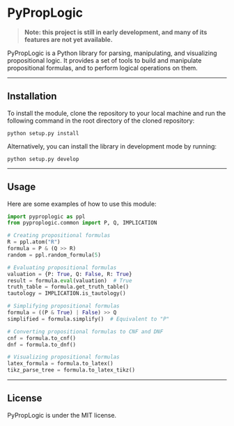 # PyPropLogic

> **Note: this project is still in early development, and many of its features are not yet available.**

PyPropLogic is a Python library for parsing, manipulating, and visualizing propositional
logic. It provides a set of tools to build and manipulate propositional formulas, and to
perform logical operations on them.

---

## Installation

To install the module, clone the repository to your local machine and run the following
command in the root directory of the cloned repository:
```
python setup.py install
```
Alternatively, you can install the library in development mode by running:
```
python setup.py develop
```

---

## Usage

Here are some examples of how to use this module:

```python
import pyproplogic as ppl
from pyproplogic.common import P, Q, IMPLICATION

# Creating propositional formulas
R = ppl.atom("R")
formula = P & (Q >> R)
random = ppl.random_formula(5)

# Evaluating propositional formulas
valuation = {P: True, Q: False, R: True}
result = formula.eval(valuation)  # True
truth_table = formula.get_truth_table()
tautology = IMPLICATION.is_tautology()

# Simplifying propositional formulas
formula = ((P & True) | False) >> Q
simplified = formula.simplify()  # Equivalent to "P"

# Converting propositional formulas to CNF and DNF
cnf = formula.to_cnf()
dnf = formula.to_dnf()

# Visualizing propositional formulas
latex_formula = formula.to_latex()
tikz_parse_tree = formula.to_latex_tikz()
```

---

## License

PyPropLogic is under the MIT license.
